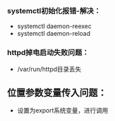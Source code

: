 ### systemctl初始化报错-解决：
- systemctl daemon-reexec
- systemctl daemon-reload
### httpd掉电启动失败问题：
- /var/run/httpd目录丢失
## 位置参数变量传入问题：
- 设置为export系统变量，进行调用
